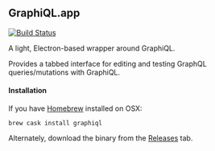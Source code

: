 GraphiQL.app
------------

[![Build Status](https://travis-ci.org/skevy/graphiql-app.svg?branch=master)](https://travis-ci.org/skevy/graphiql-app)

A light, Electron-based wrapper around GraphiQL.

Provides a tabbed interface for editing and testing GraphQL queries/mutations with GraphiQL.

#### Installation

If you have [Homebrew](http://brew.sh/) installed on OSX:

```
brew cask install graphiql
```

Alternately, download the binary from the [Releases](https://github.com/skevy/graphiql-app/releases) tab.
